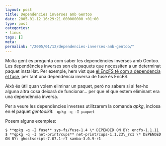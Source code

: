```yaml
---
layout: post
title: Dependències inverses amb Gentoo
date: 2005-01-12 16:29:21.000000000 +01:00
type: post
categories:
- linux
tags: []
meta:
permalink: "/2005/01/12/dependencies-inverses-amb-gentoo/"
---
```

Molta gent es pregunta com saber les dependències inverses amb Gentoo. Les dependències inverses son els paquets que necessiten a un determinat paquet instal·lat. Per exemple, hem vist que [el EncFS té com a dependencia el fuse](/blog/2005/01/11/154/), per tant una dependència inversa de fuse és EncFS.

Això és útil quan volem eliminar un paquet, però no sabem si al fer-ho alguna altra cosa deixarà de funcionar... per que el que estem eliminant era una dependència inversa.

Per a veure les dependències inverses utilitzarem la comanda _qpkg_, inclosa en el paquet _gentoolkit_: ` qpkg -q -I paquet`

Posem alguns exemples:

```
$ **qpkg -q -I fuse** sys-fs/fuse-1.4 \* DEPENDED ON BY: encfs-1.1.11 $ **qpkg -q -I net-print/cups** net-print/cups-1.1.23\_rc1 \* DEPENDED ON BY: ghostscript-7.07.1-r7 samba-3.0.9-r1
```
